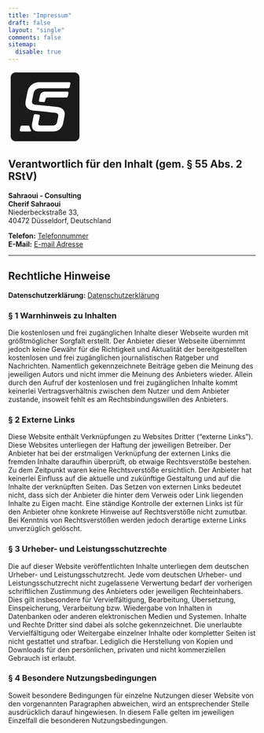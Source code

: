 ```yaml
---
title: "Impressum"
draft: false
layout: "single"
comments: false
sitemap:
  disable: true
---
```

<a href="/"> <svg xmlns="http://www.w3.org/2000/svg" width="150px"
    height="150px" viewBox="0 0 3000 3000"> <path fill="currentColor"
  stroke="none" stroke-width="1" d="M 286.00,100.06 C 286.00,100.06
           269.00,102.28 269.00,102.28 252.61,104.61 230.88,111.06 216.00,118.26
             198.11,126.92 181.82,136.78 167.00,150.17 137.20,177.08
             114.92,212.76 105.65,252.00 98.83,280.89 100.00,300.06
             100.00,329.00 100.00,329.00 100.00,417.00 100.00,417.00
             100.00,417.00 100.00,720.00 100.00,720.00 100.00,720.00
             100.00,2044.00 100.00,2044.00 100.00,2044.00 100.00,2706.00
             100.00,2706.00 100.02,2715.65 102.08,2730.42 104.00,2740.00
             119.57,2817.85 180.95,2880.19 259.00,2895.80 269.19,2897.84
             283.70,2899.98 294.00,2900.00 294.00,2900.00 701.00,2900.00
             701.00,2900.00 701.00,2900.00 2038.00,2900.00 2038.00,2900.00
             2038.00,2900.00 2706.00,2900.00 2706.00,2900.00 2716.30,2899.98
             2730.81,2897.84 2741.00,2895.80 2819.05,2880.19 2880.43,2817.85
             2896.00,2740.00 2897.92,2730.42 2899.98,2715.65 2900.00,2706.00
             2900.00,2706.00 2900.00,2299.00 2900.00,2299.00 2900.00,2299.00
             2900.00,962.00 2900.00,962.00 2900.00,962.00 2900.00,294.00
             2900.00,294.00 2899.98,283.70 2897.84,269.19 2895.80,259.00
             2880.19,180.95 2817.85,119.57 2740.00,104.00 2730.42,102.08
             2715.65,100.02 2706.00,100.06 2706.00,100.06 2307.00,100.06
             2307.00,100.06 2307.00,100.06 950.00,100.06 950.00,100.06
             950.00,100.06 506.00,100.06 506.00,100.06 506.00,100.06
             361.00,100.06 361.00,100.06 361.00,100.06 313.00,100.06
             313.00,100.06 313.00,100.06 286.00,100.06 286.00,100.06 Z M
             1223.00,497.06 C 1223.00,497.06 1271.00,497.06 1271.00,497.06
             1271.00,497.06 1363.00,497.06 1363.00,497.06 1363.00,497.06
             1641.00,497.06 1641.00,497.06 1641.00,497.06 2473.00,497.06
             2473.00,497.06 2493.49,497.03 2517.06,501.20 2526.48,522.00
             2536.26,543.57 2526.49,576.48 2522.42,599.00 2522.42,599.00
             2505.65,682.00 2505.65,682.00 2501.50,700.34 2497.24,718.10
             2482.00,730.67 2469.32,741.13 2448.00,743.98 2432.00,744.00
             2432.00,744.00 1290.00,744.00 1290.00,744.00 1290.00,744.00
           1269.00,745.00 1269.00,745.00 1249.70,745.09 1223.83,750.61
           1205.00,755.37 1186.18,760.14 1162.83,769.38 1146.00,779.00
             1114.07,797.25 1085.56,822.59 1066.06,854.00 1044.06,889.45
             1036.29,925.99 1027.79,966.00 1027.79,966.00 1002.00,1092.00
             1002.00,1092.00 1002.00,1092.00 979.00,1210.00 979.00,1210.00
             974.72,1231.76 966.25,1271.04 966.00,1292.00 965.66,1321.13
             974.28,1351.29 996.04,1371.83 1013.00,1387.85 1031.21,1395.70
             1053.00,1402.66 1078.13,1410.68 1122.82,1415.26 1150.00,1418.16
             1150.00,1418.16 1288.00,1431.83 1288.00,1431.83 1288.00,1431.83
             1307.00,1433.17 1307.00,1433.17 1307.00,1433.17 1424.00,1444.17
             1424.00,1444.17 1424.00,1444.17 1466.00,1448.83 1466.00,1448.83
             1466.00,1448.83 1589.00,1461.17 1589.00,1461.17 1589.00,1461.17
             1809.00,1485.83 1809.00,1485.83 1809.00,1485.83 1959.00,1501.84
             1959.00,1501.84 2008.09,1507.09 2050.35,1511.20 2098.00,1526.02
             2149.14,1541.94 2199.94,1573.26 2235.83,1613.00 2264.71,1644.97
             2286.90,1689.70 2295.20,1732.00 2295.20,1732.00 2299.09,1765.00
             2299.09,1765.00 2299.09,1765.00 2300.00,1775.00 2300.00,1775.00
             2300.00,1775.00 2300.00,1803.00 2300.00,1803.00 2300.00,1803.00
             2298.96,1815.00 2298.96,1815.00 2298.96,1815.00 2298.96,1824.00
             2298.96,1824.00 2298.96,1824.00 2288.42,1895.00 2288.42,1895.00
             2288.42,1895.00 2273.20,1978.00 2273.20,1978.00 2273.20,1978.00
             2264.80,2018.00 2264.80,2018.00 2264.80,2018.00 2246.61,2107.00
             2246.61,2107.00 2232.14,2184.18 2219.87,2248.13 2178.55,2317.00
             2157.02,2352.89 2128.77,2384.41 2097.00,2411.57 2077.10,2428.58
             2048.46,2447.46 2025.00,2459.19 1979.32,2482.03 1926.65,2495.10
             1876.00,2500.17 1876.00,2500.17 1860.00,2502.00 1860.00,2502.00
             1860.00,2502.00 1851.00,2502.00 1851.00,2502.00 1851.00,2502.00
             1839.00,2503.00 1839.00,2503.00 1839.00,2503.00 1700.00,2503.00
             1700.00,2503.00 1700.00,2503.00 1214.00,2503.00 1214.00,2503.00
             1214.00,2503.00 1202.00,2502.09 1202.00,2502.09 1202.00,2502.09
             1179.00,2500.16 1179.00,2500.16 1137.20,2495.69 1093.46,2484.18
             1058.00,2460.92 1002.98,2424.83 973.70,2367.19 966.84,2303.00
             966.84,2303.00 965.00,2282.00 965.00,2282.00 965.00,2282.00
             965.00,2245.00 965.00,2245.00 965.00,2245.00 965.91,2233.00
             965.91,2233.00 967.56,2208.94 970.94,2185.72 975.39,2162.00
             975.39,2162.00 994.79,2065.00 994.79,2065.00 994.79,2065.00
             1008.42,1991.00 1008.42,1991.00 1008.42,1991.00 1024.20,1913.00
             1024.20,1913.00 1024.20,1913.00 1031.00,1881.00 1031.00,1881.00
             1031.00,1881.00 1038.13,1847.00 1038.13,1847.00 1042.42,1829.90
             1049.32,1813.71 1066.00,1805.37 1078.73,1799.01 1094.16,1799.84
             1108.00,1800.00 1108.00,1800.00 1118.00,1800.91 1118.00,1800.91
             1118.00,1800.91 1149.00,1803.84 1149.00,1803.84 1149.00,1803.84
             1226.00,1812.85 1226.00,1812.85 1243.99,1815.00 1265.76,1819.03
             1276.78,1835.00 1285.26,1847.30 1285.39,1859.83 1284.07,1874.00
             1284.07,1874.00 1274.20,1929.00 1274.20,1929.00 1274.20,1929.00
             1235.80,2120.00 1235.80,2120.00 1235.80,2120.00 1225.85,2178.00
             1225.85,2178.00 1224.20,2191.79 1222.88,2203.33 1227.04,2217.00
             1228.52,2221.89 1230.69,2226.70 1233.44,2231.00 1245.74,2250.21
             1266.49,2256.77 1288.00,2258.96 1288.00,2258.96 1297.00,2258.96
             1297.00,2258.96 1297.00,2258.96 1309.00,2260.00 1309.00,2260.00
             1309.00,2260.00 1727.00,2260.00 1727.00,2260.00 1727.00,2260.00
             1785.00,2260.00 1785.00,2260.00 1836.95,2260.00 1885.58,2258.11
             1929.00,2225.10 1975.02,2190.12 1985.17,2137.17 1995.80,2084.00
             1995.80,2084.00 2020.00,1965.00 2020.00,1965.00 2020.00,1965.00
             2033.25,1897.00 2033.25,1897.00 2034.89,1887.60 2037.89,1870.10
             2038.00,1861.00 2038.22,1841.78 2037.54,1827.99 2029.56,1810.00
             2017.23,1782.20 1987.37,1762.36 1959.00,1753.72 1924.34,1743.17
             1881.30,1739.46 1845.00,1735.83 1845.00,1735.83 1795.00,1730.17
             1795.00,1730.17 1795.00,1730.17 1674.00,1717.83 1674.00,1717.83
             1674.00,1717.83 1567.00,1706.83 1567.00,1706.83 1567.00,1706.83
             1526.00,1702.17 1526.00,1702.17 1526.00,1702.17 1175.00,1667.16
             1175.00,1667.16 1175.00,1667.16 1043.00,1653.17 1043.00,1653.17
             996.38,1648.51 948.32,1642.08 904.00,1626.31 813.72,1594.18
             738.65,1528.71 710.72,1435.00 705.58,1417.76 699.21,1385.74
             699.00,1368.00 699.00,1368.00 698.04,1353.00 698.04,1353.00
             697.92,1349.22 698.50,1347.47 698.92,1344.00 698.92,1344.00
             698.92,1335.00 698.92,1335.00 698.92,1335.00 699.91,1325.00
             699.91,1325.00 701.98,1296.67 708.54,1268.90 713.58,1241.00
             713.58,1241.00 746.60,1072.00 746.60,1072.00 746.60,1072.00
             777.79,917.00 777.79,917.00 787.47,871.46 793.84,837.17
             811.20,793.00 855.77,679.61 952.19,583.13 1064.00,535.43
             1093.63,522.78 1130.32,511.16 1162.00,505.26 1162.00,505.26
             1202.00,499.16 1202.00,499.16 1202.00,499.16 1223.00,497.06
             1223.00,497.06 Z M 1480.00,881.06 C 1480.00,881.06 1516.00,881.06
             1516.00,881.06 1516.00,881.06 1583.00,881.06 1583.00,881.06
             1583.00,881.06 1785.00,881.06 1785.00,881.06 1785.00,881.06
             2392.00,881.06 2392.00,881.06 2416.16,881.04 2445.18,887.10
             2450.54,915.00 2451.30,918.95 2452.11,925.03 2451.96,929.00
             2451.34,944.93 2441.01,994.11 2437.21,1012.00 2437.21,1012.00
             2428.65,1054.00 2428.65,1054.00 2423.03,1078.81 2416.98,1103.66
             2390.00,1113.30 2381.05,1116.50 2367.53,1117.99 2358.00,1118.00
             2358.00,1118.00 1614.00,1118.00 1614.00,1118.00 1614.00,1118.00
             1602.00,1118.91 1602.00,1118.91 1574.60,1120.79 1550.33,1125.37
             1532.76,1149.00 1523.04,1162.08 1518.04,1180.36 1514.13,1196.00
             1514.13,1196.00 1500.87,1250.00 1500.87,1250.00 1498.25,1260.49
             1495.23,1273.82 1489.53,1283.00 1479.46,1299.24 1461.18,1304.97
             1443.00,1305.00 1443.00,1305.00 1408.00,1303.09 1408.00,1303.09
             1408.00,1303.09 1370.00,1300.91 1370.00,1300.91 1370.00,1300.91
             1339.00,1298.09 1339.00,1298.09 1321.28,1296.85 1290.68,1295.94
             1275.00,1289.55 1261.63,1284.10 1252.36,1272.29 1250.15,1258.00
             1250.15,1258.00 1250.15,1246.00 1250.15,1246.00 1250.13,1234.88
             1255.32,1215.60 1257.79,1204.00 1257.79,1204.00 1272.40,1131.00
             1272.40,1131.00 1272.40,1131.00 1286.58,1064.00 1286.58,1064.00
             1291.83,1040.07 1296.75,1015.62 1306.43,993.00 1318.02,965.88
             1336.12,941.87 1359.00,923.26 1367.64,916.23 1378.96,908.61
             1389.00,903.78 1408.54,894.39 1429.64,888.02 1451.00,884.43
             1451.00,884.43 1480.00,881.06 1480.00,881.06 Z M 558.00,2264.09 C
             558.00,2264.09 630.00,2264.09 630.00,2264.09 630.00,2264.09
             770.00,2264.09 770.00,2264.09 795.54,2264.00 833.13,2260.56
             852.83,2279.30 866.20,2292.02 869.72,2313.62 873.20,2331.00
             877.15,2350.76 882.89,2370.67 891.31,2389.00 898.00,2403.56
             906.56,2416.89 915.72,2430.00 923.22,2440.73 931.83,2452.34
             932.00,2466.00 932.00,2466.00 932.00,2470.00 932.00,2470.00
             931.98,2474.00 932.00,2476.16 930.53,2480.00 920.83,2505.35
             888.22,2503.00 866.00,2503.00 866.00,2503.00 851.00,2503.00
             851.00,2503.00 851.00,2503.00 836.00,2504.00 836.00,2504.00
             836.00,2504.00 726.00,2504.00 726.00,2504.00 726.00,2504.00
             529.00,2504.00 529.00,2504.00 521.57,2503.99 508.11,2502.74
             501.00,2500.85 496.47,2499.64 492.01,2498.01 488.00,2495.53
           468.73,2483.64 467.68,2463.15 469.84,2443.00 469.84,2443.00
           476.40,2403.00 476.40,2403.00 476.40,2403.00 481.12,2381.00
             481.12,2381.00 481.12,2381.00 487.12,2354.00 487.12,2354.00
             491.72,2333.99 496.84,2299.24 510.18,2284.00 525.32,2266.72
             537.38,2267.25 558.00,2264.09 Z M 948.00,2834.00 C 948.00,2834.00
             948.00,2835.00 948.00,2835.00 948.00,2835.00 947.00,2834.00
             947.00,2834.00 947.00,2834.00 948.00,2834.00 948.00,2834.00 Z M
             2097.00,2834.00 C 2097.00,2834.00 2097.00,2835.00 2097.00,2835.00
             2097.00,2835.00 2096.00,2834.00 2096.00,2834.00 2096.00,2834.00
             2097.00,2834.00 2097.00,2834.00 Z M 2095.00,2835.00 C
             2095.00,2835.00 2095.00,2836.00 2095.00,2836.00 2095.00,2836.00
             2094.00,2835.00 2094.00,2835.00 2094.00,2835.00 2095.00,2835.00
             2095.00,2835.00 Z M 953.00,2838.00 C 953.00,2838.00 953.00,2839.00
             953.00,2839.00 953.00,2839.00 952.00,2838.00 952.00,2838.00
             952.00,2838.00 953.00,2838.00 953.00,2838.00 Z M 2084.00,2841.00 C
             2084.00,2841.00 2084.00,2842.00 2084.00,2842.00 2084.00,2842.00
             2083.00,2841.00 2083.00,2841.00 2083.00,2841.00 2084.00,2841.00
             2084.00,2841.00 Z M 2082.00,2842.00 C 2082.00,2842.00
             2082.00,2843.00 2082.00,2843.00 2082.00,2843.00 2081.00,2842.00
             2081.00,2842.00 2081.00,2842.00 2082.00,2842.00 2082.00,2842.00 Z M
             2080.00,2843.00 C 2080.00,2843.00 2080.00,2844.00 2080.00,2844.00
             2080.00,2844.00 2079.00,2843.00 2079.00,2843.00 2079.00,2843.00
             2080.00,2843.00 2080.00,2843.00 Z M 961.00,2844.00 C 961.00,2844.00
             961.00,2845.00 961.00,2845.00 961.00,2845.00 960.00,2844.00
             960.00,2844.00 960.00,2844.00 961.00,2844.00 961.00,2844.00 Z M
             964.00,2846.00 C 964.00,2846.00 964.00,2847.00 964.00,2847.00
             964.00,2847.00 963.00,2846.00 963.00,2846.00 963.00,2846.00
             964.00,2846.00 964.00,2846.00 Z M 967.00,2848.00 C 967.00,2848.00
             967.00,2849.00 967.00,2849.00 967.00,2849.00 966.00,2848.00
             966.00,2848.00 966.00,2848.00 967.00,2848.00 967.00,2848.00 Z M
             2067.00,2849.00 C 2067.00,2849.00 2067.00,2850.00 2067.00,2850.00
             2067.00,2850.00 2066.00,2849.00 2066.00,2849.00 2066.00,2849.00
           2067.00,2849.00 2067.00,2849.00 Z M 970.00,2850.00 C 970.00,2850.00
           970.00,2851.00 970.00,2851.00 970.00,2851.00 969.00,2850.00
             969.00,2850.00 969.00,2850.00 970.00,2850.00 970.00,2850.00 Z M
             2060.00,2852.00 C 2060.00,2852.00 2060.00,2853.00 2060.00,2853.00
             2060.00,2853.00 2059.00,2852.00 2059.00,2852.00 2059.00,2852.00
             2060.00,2852.00 2060.00,2852.00 Z M 975.00,2853.00 C 975.00,2853.00
             975.00,2854.00 975.00,2854.00 975.00,2854.00 974.00,2853.00
             974.00,2853.00 974.00,2853.00 975.00,2853.00 975.00,2853.00 Z M
             2053.00,2855.00 C 2053.00,2855.00 2053.00,2856.00 2053.00,2856.00
             2053.00,2856.00 2052.00,2855.00 2052.00,2855.00 2052.00,2855.00
             2053.00,2855.00 2053.00,2855.00 Z M 982.00,2857.00 C 982.00,2857.00
             982.00,2858.00 982.00,2858.00 982.00,2858.00 981.00,2857.00
             981.00,2857.00 981.00,2857.00 982.00,2857.00 982.00,2857.00 Z M
             2048.00,2857.00 C 2048.00,2857.00 2048.00,2858.00 2048.00,2858.00
             2048.00,2858.00 2047.00,2857.00 2047.00,2857.00 2047.00,2857.00
             2048.00,2857.00 2048.00,2857.00 Z M 984.00,2858.00 C 984.00,2858.00
             984.00,2859.00 984.00,2859.00 984.00,2859.00 983.00,2858.00
             983.00,2858.00 983.00,2858.00 984.00,2858.00 984.00,2858.00 Z M
             986.00,2859.00 C 986.00,2859.00 986.00,2860.00 986.00,2860.00
             986.00,2860.00 985.00,2859.00 985.00,2859.00 985.00,2859.00
             986.00,2859.00 986.00,2859.00 Z M 2043.00,2859.00 C 2043.00,2859.00
             2043.00,2860.00 2043.00,2860.00 2043.00,2860.00 2042.00,2859.00
             2042.00,2859.00 2042.00,2859.00 2043.00,2859.00 2043.00,2859.00 Z M
           988.00,2860.00 C 988.00,2860.00 988.00,2861.00 988.00,2861.00
           988.00,2861.00 987.00,2860.00 987.00,2860.00 987.00,2860.00
             988.00,2860.00 988.00,2860.00 Z M 2040.00,2860.00 C 2040.00,2860.00
             2040.00,2861.00 2040.00,2861.00 2040.00,2861.00 2039.00,2860.00
           2039.00,2860.00 2039.00,2860.00 2040.00,2860.00 2040.00,2860.00 Z M
           990.00,2861.00 C 990.00,2861.00 990.00,2862.00 990.00,2862.00
             990.00,2862.00 989.00,2861.00 989.00,2861.00 989.00,2861.00
             990.00,2861.00 990.00,2861.00 Z M 2035.00,2862.00 C 2035.00,2862.00
           2035.00,2863.00 2035.00,2863.00 2035.00,2863.00 2034.00,2862.00
           2034.00,2862.00 2034.00,2862.00 2035.00,2862.00 2035.00,2862.00 Z M
             2032.00,2863.00 C 2032.00,2863.00 2032.00,2864.00 2032.00,2864.00
             2032.00,2864.00 2031.00,2863.00 2031.00,2863.00 2031.00,2863.00
           2032.00,2863.00 2032.00,2863.00 Z M 997.00,2864.00 C 997.00,2864.00
           997.00,2865.00 997.00,2865.00 997.00,2865.00 996.00,2864.00
             996.00,2864.00 996.00,2864.00 997.00,2864.00 997.00,2864.00 Z M
             2029.00,2864.00 C 2029.00,2864.00 2029.00,2865.00 2029.00,2865.00
           2029.00,2865.00 2028.00,2864.00 2028.00,2864.00 2028.00,2864.00
           2029.00,2864.00 2029.00,2864.00 Z M 999.00,2865.00 C 999.00,2865.00
             999.00,2866.00 999.00,2866.00 999.00,2866.00 998.00,2865.00
             998.00,2865.00 998.00,2865.00 999.00,2865.00 999.00,2865.00 Z M
           1004.00,2867.00 C 1004.00,2867.00 1004.00,2868.00 1004.00,2868.00
           1004.00,2868.00 1003.00,2867.00 1003.00,2867.00 1003.00,2867.00
             1004.00,2867.00 1004.00,2867.00 Z M 2014.00,2869.00 C
             2014.00,2869.00 2014.00,2870.00 2014.00,2870.00 2014.00,2870.00
           2013.00,2869.00 2013.00,2869.00 2013.00,2869.00 2014.00,2869.00
           2014.00,2869.00 Z M 1012.00,2870.00 C 1012.00,2870.00 1012.00,2871.00
             1012.00,2871.00 1012.00,2871.00 1011.00,2870.00 1011.00,2870.00
             1011.00,2870.00 1012.00,2870.00 1012.00,2870.00 Z M 2011.00,2870.00
           C 2011.00,2870.00 2011.00,2871.00 2011.00,2871.00 2011.00,2871.00
           2010.00,2870.00 2010.00,2870.00 2010.00,2870.00 2011.00,2870.00
             2011.00,2870.00 Z M 1015.00,2871.00 C 1015.00,2871.00
             1015.00,2872.00 1015.00,2872.00 1015.00,2872.00 1014.00,2871.00
           1014.00,2871.00 1014.00,2871.00 1015.00,2871.00 1015.00,2871.00 Z M
           1018.00,2872.00 C 1018.00,2872.00 1018.00,2873.00 1018.00,2873.00
             1018.00,2873.00 1017.00,2872.00 1017.00,2872.00 1017.00,2872.00
             1018.00,2872.00 1018.00,2872.00 Z M 2004.00,2872.00 C
           2004.00,2872.00 2004.00,2873.00 2004.00,2873.00 2004.00,2873.00
           2003.00,2872.00 2003.00,2872.00 2003.00,2872.00 2004.00,2872.00
             2004.00,2872.00 Z M 1021.00,2873.00 C 1021.00,2873.00
             1021.00,2874.00 1021.00,2874.00 1021.00,2874.00 1020.00,2873.00
           1020.00,2873.00 1020.00,2873.00 1021.00,2873.00 1021.00,2873.00 Z M
           2000.00,2873.00 C 2000.00,2873.00 2000.00,2874.00 2000.00,2874.00
             2000.00,2874.00 1999.00,2873.00 1999.00,2873.00 1999.00,2873.00
             2000.00,2873.00 2000.00,2873.00 Z M 1024.00,2874.00 C
           1024.00,2874.00 1024.00,2875.00 1024.00,2875.00 1024.00,2875.00
           1023.00,2874.00 1023.00,2874.00 1023.00,2874.00 1024.00,2874.00
             1024.00,2874.00 Z M 1027.00,2875.00 C 1027.00,2875.00
             1027.00,2876.00 1027.00,2876.00 1027.00,2876.00 1026.00,2875.00
           1026.00,2875.00 1026.00,2875.00 1027.00,2875.00 1027.00,2875.00 Z M
           1988.00,2876.00 C 1988.00,2876.00 1988.00,2877.00 1988.00,2877.00
             1988.00,2877.00 1987.00,2876.00 1987.00,2876.00 1987.00,2876.00
             1988.00,2876.00 1988.00,2876.00 Z M 1034.00,2877.00 C
           1034.00,2877.00 1034.00,2878.00 1034.00,2878.00 1034.00,2878.00
           1033.00,2877.00 1033.00,2877.00 1033.00,2877.00 1034.00,2877.00
             1034.00,2877.00 Z M 1984.00,2877.00 C 1984.00,2877.00
             1984.00,2878.00 1984.00,2878.00 1984.00,2878.00 1983.00,2877.00
           1983.00,2877.00 1983.00,2877.00 1984.00,2877.00 1984.00,2877.00 Z M
           1980.00,2878.00 C 1980.00,2878.00 1980.00,2879.00 1980.00,2879.00
             1980.00,2879.00 1979.00,2878.00 1979.00,2878.00 1979.00,2878.00
             1980.00,2878.00 1980.00,2878.00 Z M 1041.00,2879.00 C
           1041.00,2879.00 1041.00,2880.00 1041.00,2880.00 1041.00,2880.00
           1040.00,2879.00 1040.00,2879.00 1040.00,2879.00 1041.00,2879.00
             1041.00,2879.00 Z M 1975.00,2879.00 C 1975.00,2879.00
             1975.00,2880.00 1975.00,2880.00 1975.00,2880.00 1974.00,2879.00
           1974.00,2879.00 1974.00,2879.00 1975.00,2879.00 1975.00,2879.00 Z M
           1045.00,2880.00 C 1045.00,2880.00 1045.00,2881.00 1045.00,2881.00
             1045.00,2881.00 1044.00,2880.00 1044.00,2880.00 1044.00,2880.00
             1045.00,2880.00 1045.00,2880.00 Z M 1049.00,2881.00 C
           1049.00,2881.00 1049.00,2882.00 1049.00,2882.00 1049.00,2882.00
           1048.00,2881.00 1048.00,2881.00 1048.00,2881.00 1049.00,2881.00
             1049.00,2881.00 Z M 1966.00,2881.00 C 1966.00,2881.00
             1966.00,2882.00 1966.00,2882.00 1966.00,2882.00 1965.00,2881.00
           1965.00,2881.00 1965.00,2881.00 1966.00,2881.00 1966.00,2881.00 Z M
           1053.00,2882.00 C 1053.00,2882.00 1053.00,2883.00 1053.00,2883.00
             1053.00,2883.00 1052.00,2882.00 1052.00,2882.00 1052.00,2882.00
             1053.00,2882.00 1053.00,2882.00 Z M 1961.00,2882.00 C
           1961.00,2882.00 1961.00,2883.00 1961.00,2883.00 1961.00,2883.00
           1960.00,2882.00 1960.00,2882.00 1960.00,2882.00 1961.00,2882.00
             1961.00,2882.00 Z M 1058.00,2883.00 C 1058.00,2883.00
             1058.00,2884.00 1058.00,2884.00 1058.00,2884.00 1057.00,2883.00
           1057.00,2883.00 1057.00,2883.00 1058.00,2883.00 1058.00,2883.00 Z M
           1950.00,2884.00 C 1950.00,2884.00 1950.00,2885.00 1950.00,2885.00
             1950.00,2885.00 1949.00,2884.00 1949.00,2884.00 1949.00,2884.00
             1950.00,2884.00 1950.00,2884.00 Z M 1068.00,2885.00 C
           1068.00,2885.00 1068.00,2886.00 1068.00,2886.00 1068.00,2886.00
           1067.00,2885.00 1067.00,2885.00 1067.00,2885.00 1068.00,2885.00
             1068.00,2885.00 Z M 1944.00,2885.00 C 1944.00,2885.00
             1944.00,2886.00 1944.00,2886.00 1944.00,2886.00 1943.00,2885.00
           1943.00,2885.00 1943.00,2885.00 1944.00,2885.00 1944.00,2885.00 Z M
           1074.00,2886.00 C 1074.00,2886.00 1074.00,2887.00 1074.00,2887.00
             1074.00,2887.00 1073.00,2886.00 1073.00,2886.00 1073.00,2886.00
             1074.00,2886.00 1074.00,2886.00 Z M 1938.00,2886.00 C
           1938.00,2886.00 1938.00,2887.00 1938.00,2887.00 1938.00,2887.00
           1937.00,2886.00 1937.00,2886.00 1937.00,2886.00 1938.00,2886.00
             1938.00,2886.00 Z M 1081.00,2887.00 C 1081.00,2887.00
             1081.00,2888.00 1081.00,2888.00 1081.00,2888.00 1080.00,2887.00
           1080.00,2887.00 1080.00,2887.00 1081.00,2887.00 1081.00,2887.00 Z M
           1930.00,2887.00 C 1930.00,2887.00 1930.00,2888.00 1930.00,2888.00
             1930.00,2888.00 1929.00,2887.00 1929.00,2887.00 1929.00,2887.00
             1930.00,2887.00 1930.00,2887.00 Z M 1921.00,2888.00 C
           1921.00,2888.00 1921.00,2889.00 1921.00,2889.00 1921.00,2889.00
           1920.00,2888.00 1920.00,2888.00 1920.00,2888.00 1921.00,2888.00
             1921.00,2888.00 Z M 1859.00,2892.00 C 1859.00,2892.00
             1851.00,2893.00 1851.00,2893.00 1851.00,2893.00 1859.00,2892.00
           1859.00,2892.00 Z" /> </svg> </a>

<!-- TODO -->
<!-- ### Umsatzsteuer-ID:  
Umsatzsteuer-Identifikationsnummer nach §27a Umsatzsteuergesetz: [Your VAT ID] -->

## Verantwortlich für den Inhalt (gem. § 55 Abs. 2 RStV)  

**Sahraoui - Consulting**\
**Cherif Sahraoui** \
Niederbeckstraße 33, \
40472 Düsseldorf, Deutschland

**Telefon:** <a href="tel:+4917657755284"
class="phone-number">Telefonnummer</a>\
**E-Mail:** <a href="mailto:contact@sahraoui-it.com" class="email-address">E-mail
Adresse</a>

---

## Rechtliche Hinweise

**Datenschutzerklärung:** <a href="/de/privacy_policy">Datenschutzerklärung</a>

### § 1 Warnhinweis zu Inhalten

Die kostenlosen und frei zugänglichen Inhalte dieser Webseite wurden mit
größtmöglicher Sorgfalt erstellt. Der Anbieter dieser Webseite übernimmt jedoch
keine Gewähr für die Richtigkeit und Aktualität der bereitgestellten kostenlosen
und frei zugänglichen journalistischen Ratgeber und Nachrichten. Namentlich
gekennzeichnete Beiträge geben die Meinung des jeweiligen Autors und nicht immer
die Meinung des Anbieters wieder. Allein durch den Aufruf der kostenlosen und
frei zugänglichen Inhalte kommt keinerlei Vertragsverhältnis zwischen dem Nutzer
und dem Anbieter zustande, insoweit fehlt es am Rechtsbindungswillen des
Anbieters.

### § 2 Externe Links

Diese Website enthält Verknüpfungen zu Websites Dritter (“externe Links”). Diese
Websites unterliegen der Haftung der jeweiligen Betreiber. Der Anbieter hat bei
der erstmaligen Verknüpfung der externen Links die fremden Inhalte daraufhin
überprüft, ob etwaige Rechtsverstöße bestehen. Zu dem Zeitpunkt waren keine
Rechtsverstöße ersichtlich. Der Anbieter hat keinerlei Einfluss auf die aktuelle
und zukünftige Gestaltung und auf die Inhalte der verknüpften Seiten. Das Setzen
von externen Links bedeutet nicht, dass sich der Anbieter die hinter dem Verweis
oder Link liegenden Inhalte zu Eigen macht. Eine ständige Kontrolle der externen
Links ist für den Anbieter ohne konkrete Hinweise auf Rechtsverstöße nicht
zumutbar. Bei Kenntnis von Rechtsverstößen werden jedoch derartige externe Links
unverzüglich gelöscht.

### § 3 Urheber- und Leistungsschutzrechte

Die auf dieser Website veröffentlichten Inhalte unterliegen dem deutschen
Urheber- und Leistungsschutzrecht. Jede vom deutschen Urheber- und
Leistungsschutzrecht nicht zugelassene Verwertung bedarf der vorherigen
schriftlichen Zustimmung des Anbieters oder jeweiligen Rechteinhabers. Dies gilt
insbesondere für Vervielfältigung, Bearbeitung, Übersetzung, Einspeicherung,
Verarbeitung bzw. Wiedergabe von Inhalten in Datenbanken oder anderen
elektronischen Medien und Systemen. Inhalte und Rechte Dritter sind dabei als
solche gekennzeichnet. Die unerlaubte Vervielfältigung oder Weitergabe einzelner
Inhalte oder kompletter Seiten ist nicht gestattet und strafbar. Lediglich die
Herstellung von Kopien und Downloads für den persönlichen, privaten und nicht
kommerziellen Gebrauch ist erlaubt.

### § 4 Besondere Nutzungsbedingungen

Soweit besondere Bedingungen für einzelne Nutzungen dieser Website von den
vorgenannten Paragraphen abweichen, wird an entsprechender Stelle ausdrücklich
darauf hingewiesen. In diesem Falle gelten im jeweiligen Einzelfall die
besonderen Nutzungsbedingungen.
